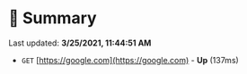 # 📖 Summary
Last updated: **3/25/2021, 11:44:51 AM**

- `GET` [https://google.com](https://google.com) - **Up** (137ms)
